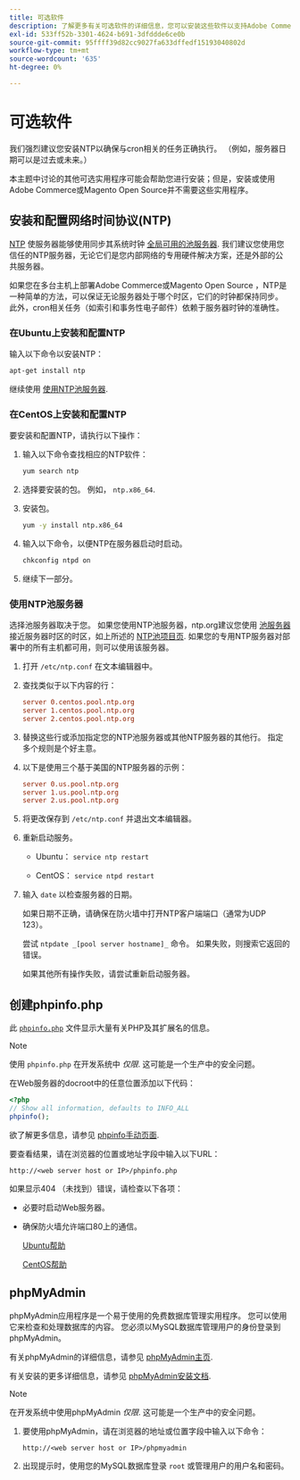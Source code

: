 ```yaml
---
title: 可选软件
description: 了解更多有关可选软件的详细信息，您可以安装这些软件以支持Adobe Commerce和Magento Open Source的内部安装。
exl-id: 533ff52b-3301-4624-b691-3dfddde6ce0b
source-git-commit: 95ffff39d82cc9027fa633dffedf15193040802d
workflow-type: tm+mt
source-wordcount: '635'
ht-degree: 0%

---
```


# 可选软件

我们强烈建议您安装NTP以确保与cron相关的任务正确执行。 （例如，服务器日期可以是过去或未来。）

本主题中讨论的其他可选实用程序可能会帮助您进行安装；但是，安装或使用Adobe Commerce或Magento Open Source并不需要这些实用程序。

## 安装和配置网络时间协议(NTP)

[NTP](https://www.ntp.org/) 使服务器能够使用同步其系统时钟 [全局可用的池服务器](https://www.ntppool.org/en/). 我们建议您使用您信任的NTP服务器，无论它们是您内部网络的专用硬件解决方案，还是外部的公共服务器。

如果您在多台主机上部署Adobe Commerce或Magento Open Source ，NTP是一种简单的方法，可以保证无论服务器处于哪个时区，它们的时钟都保持同步。 此外，cron相关任务（如索引和事务性电子邮件）依赖于服务器时钟的准确性。

### 在Ubuntu上安装和配置NTP

输入以下命令以安装NTP：

```bash
apt-get install ntp
```

继续使用 [使用NTP池服务器](#use-ntp-pool-servers).

### 在CentOS上安装和配置NTP

要安装和配置NTP，请执行以下操作：

1. 输入以下命令查找相应的NTP软件：

   ```bash
   yum search ntp
   ```

1. 选择要安装的包。 例如， `ntp.x86_64`.

1. 安装包。

   ```bash
   yum -y install ntp.x86_64
   ```

1. 输入以下命令，以便NTP在服务器启动时启动。

   ```bash
   chkconfig ntpd on
   ```

1. 继续下一部分。

### 使用NTP池服务器

选择池服务器取决于您。 如果您使用NTP池服务器，ntp.org建议您使用 [池服务器](https://www.ntppool.org/en/) 接近服务器时区的时区，如上所述的 [NTP池项目页](https://www.ntppool.org/en/use.html). 如果您的专用NTP服务器对部署中的所有主机都可用，则可以使用该服务器。

1. 打开 `/etc/ntp.conf` 在文本编辑器中。

1. 查找类似于以下内容的行：

   ```conf
   server 0.centos.pool.ntp.org
   server 1.centos.pool.ntp.org
   server 2.centos.pool.ntp.org
   ```

1. 替换这些行或添加指定您的NTP池服务器或其他NTP服务器的其他行。 指定多个规则是个好主意。

1. 以下是使用三个基于美国的NTP服务器的示例：

   ```conf
   server 0.us.pool.ntp.org
   server 1.us.pool.ntp.org
   server 2.us.pool.ntp.org
   ```

1. 将更改保存到 `/etc/ntp.conf` 并退出文本编辑器。

1. 重新启动服务。

   * Ubuntu： `service ntp restart`

   * CentOS： `service ntpd restart`

1. 输入 `date` 以检查服务器的日期。

   如果日期不正确，请确保在防火墙中打开NTP客户端端口（通常为UDP 123）。

   尝试 `ntpdate _[pool server hostname]_` 命令。 如果失败，则搜索它返回的错误。

   如果其他所有操作失败，请尝试重新启动服务器。

## 创建phpinfo.php

此 [`phpinfo.php`](https://www.php.net/manual/en/function.phpinfo.php) 文件显示大量有关PHP及其扩展名的信息。

>[!NOTE]
>
>使用 `phpinfo.php` 在开发系统中 _仅限_. 这可能是一个生产中的安全问题。

在Web服务器的docroot中的任意位置添加以下代码：

```php
<?php
// Show all information, defaults to INFO_ALL
phpinfo();
```

欲了解更多信息，请参见 [phpinfo手动页面](https://www.php.net/manual/en/function.phpinfo.php).

要查看结果，请在浏览器的位置或地址字段中输入以下URL：

```http
http://<web server host or IP>/phpinfo.php
```

如果显示404 （未找到）错误，请检查以下各项：

* 必要时启动Web服务器。
* 确保防火墙允许端口80上的通信。

   [Ubuntu帮助](https://help.ubuntu.com/community/UFW)

   [CentOS帮助](https://wiki.centos.org/HowTos/Network/IPTables)

## phpMyAdmin

phpMyAdmin应用程序是一个易于使用的免费数据库管理实用程序。 您可以使用它来检查和处理数据库的内容。 您必须以MySQL数据库管理用户的身份登录到phpMyAdmin。

有关phpMyAdmin的详细信息，请参见 [phpMyAdmin主页](https://www.phpmyadmin.net/).

有关安装的更多详细信息，请参见 [phpMyAdmin安装文档](https://docs.phpmyadmin.net/en/latest/setup.html#quick-install).

>[!NOTE]
>
>在开发系统中使用phpMyAdmin _仅限_. 这可能是一个生产中的安全问题。

1. 要使用phpMyAdmin，请在浏览器的地址或位置字段中输入以下命令：

   ```http
   http://<web server host or IP>/phpmyadmin
   ```

1. 出现提示时，使用您的MySQL数据库登录 `root` 或管理用户的用户名和密码。
